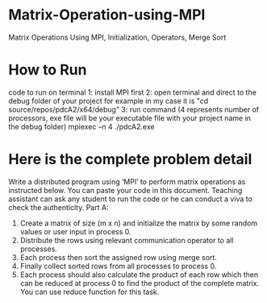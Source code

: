 # Matrix-Operation-using-MPI
Matrix Operations Using MPI, Initialization, Operators, Merge Sort

# How to Run
code to run on terminal
1: install MPI first 
2: open terminal and direct to the debug folder of your project 
   for example in my case it is "cd source/repos/pdcA2/x64/debug"
3: run command (4 represents number of processors, exe file will be your executable file with your project name in the debug folder)
   mpiexec –n 4 ./pdcA2.exe

# Here is the complete problem detail
Write a distributed program using ‘MPI’ to perform matrix operations as instructed below. You can
paste your code in this document. Teaching assistant can ask any student to run the code or he can
conduct a viva to check the authenticity.
Part A:
1. Create a matrix of size (m x n) and initialize the matrix by some random values or user input in
process 0.
2. Distribute the rows using relevant communication operator to all processes.
3. Each process then sort the assigned row using merge sort.
4. Finally collect sorted rows from all processes to process 0.
5. Each process should also calculate the product of each row which then can be reduced at process 0 to
find the product of the complete matrix. You can use reduce function for this task.
